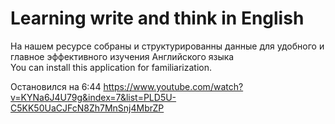 <h1>Learning write and think in English</h1>
На нашем ресурсе собраны и структурированны данные для удобного
и главное эффективного изучения Английского языка</br>
You can install this application for familiarization.

Остановился на 6:44 https://www.youtube.com/watch?v=KYNa6J4U79g&index=7&list=PLD5U-C5KK50UaCJFcN8Zh7MnSnj4MbrZP 


